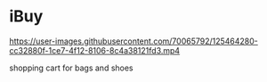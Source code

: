 # iBuy


https://user-images.githubusercontent.com/70065792/125464280-cc32880f-1ce7-4f12-8106-8c4a38121fd3.mp4


shopping cart for bags and shoes

